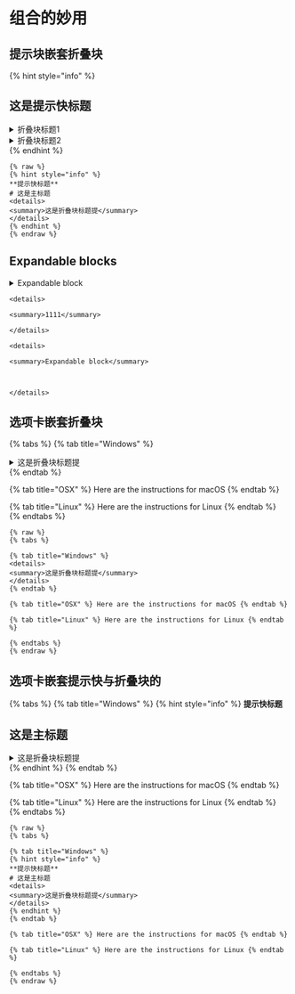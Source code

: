 # 组合的妙用

## 提示块嵌套折叠块

{% hint style="info" %}
## 这是提示快标题

<details>

<summary>折叠块标题1</summary>

内容

</details>

<details>

<summary>折叠块标题2</summary>

内容

</details>
{% endhint %}

```
{% raw %}
{% hint style="info" %}
**提示快标题**
# 这是主标题
<details>
<summary>这是折叠块标题提</summary>
</details>
{% endhint %}
{% endraw %}
```

## Expandable blocks

<details>

<summary>Expandable block</summary>



</details>

```
<details>

<summary>1111</summary>

</details>
```

```
<details>

<summary>Expandable block</summary>



</details>
```

## 选项卡嵌套折叠块

{% tabs %}
{% tab title="Windows" %}
<details>

<summary>这是折叠块标题提</summary>



</details>
{% endtab %}

{% tab title="OSX" %}
Here are the instructions for macOS
{% endtab %}

{% tab title="Linux" %}
Here are the instructions for Linux
{% endtab %}
{% endtabs %}

```
{% raw %}
{% tabs %}

{% tab title="Windows" %} 
<details>
<summary>这是折叠块标题提</summary>
</details>
{% endtab %}

{% tab title="OSX" %} Here are the instructions for macOS {% endtab %}

{% tab title="Linux" %} Here are the instructions for Linux {% endtab %}

{% endtabs %}
{% endraw %}
```

## 选项卡嵌套提示快与折叠块的

{% tabs %}
{% tab title="Windows" %}
{% hint style="info" %}
**提示快标题**

## 这是主标题

<details>

<summary>这是折叠块标题提</summary>



</details>
{% endhint %}
{% endtab %}

{% tab title="OSX" %}
Here are the instructions for macOS
{% endtab %}

{% tab title="Linux" %}
Here are the instructions for Linux
{% endtab %}
{% endtabs %}

```
{% raw %}
{% tabs %}

{% tab title="Windows" %} 
{% hint style="info" %}
**提示快标题**
# 这是主标题
<details>
<summary>这是折叠块标题提</summary>
</details>
{% endhint %}
{% endtab %}

{% tab title="OSX" %} Here are the instructions for macOS {% endtab %}

{% tab title="Linux" %} Here are the instructions for Linux {% endtab %}

{% endtabs %}
{% endraw %}
```
